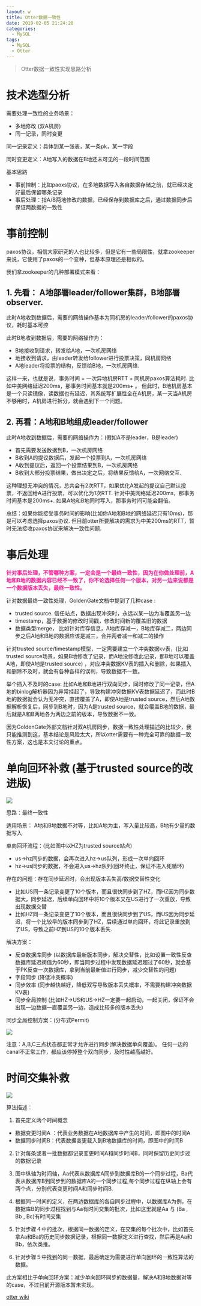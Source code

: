 ```yaml
---
layout: w
title: Otter数据一致性
date: 2019-02-05 21:24:20
categories:
  - MySQL
tags:
  - MySQL
  - Otter
---
```


> Otter数据一致性实现思路分析

<!-- more -->

# 技术选型分析
需要处理一致性的业务场景：

* 多地修改 (双A机房)
* 同一记录，同时变更

同一记录定义：具体到某一张表，某一条pk，某一字段

同时变更定义：A地写入的数据在B地还未可见的一段时间范围

基本思路

* 事前控制：比如paoxs协议，在多地数据写入各自数据存储之前，就已经决定好最后保留哪条记录
* 事后处理：指A/B两地修改的数据，已经保存到数据库之后，通过数据同步后保证两数据的一致性

# 事前控制
paxos协议，相信大家研究的人也比较多，但是它有一些局限性，就拿zookeeper来说，它使用了paxos的一个变种，但基本原理还是相似的。

我们拿zookeeper的几种部署模式来看：

## 1. 先看： A地部署leader/follower集群，B地部署observer.

此时A地收到数据后，需要的网络操作基本为同机房的leader/follower的paxos协议，耗时基本可控

此时B地收到数据后，需要的网络操作为：

* B地接收到请求，转发给A地，一次机房网络
* 地接收到请求，由leader转发给follower进行投票决策，同机房网络
* A地leader将投票的结构，反馈给B地，一次机房网络.

这样一来，也就是说，事务时间 = 一次异地机房RTT + 同机房paxos算法耗时. 比如中美网络延迟200ms，那事务时间基本就是200ms+ 。 但此时，B地机房基本是一个只读镜像，读数据也有延迟，其系统写扩展性全在A机房，某一天当A机房不够用时，A机房进行拆分，就会遇到下一个问题。

## 2. 再看：A地和B地组成leader/follower

此时A地收到数据后，需要的网络操作为：(假如A不是leader，B是leader)

* 首先需要发送数据到B，一次机房网络
* B收到A的提议数据后，发起一个投票到A，一次机房网络
* A收到提议后，返回一个投票结果到B，一次机房网络
* B收到大部分投票结果，做出决定之后，将结果反馈给A，一次网络交互.

这种理想无冲突的情况，总共会有2次RTT，如果优化A发起的提议自己默认投票，不返回给A进行投票，可以优化为1次RTT. 针对中美网络延迟200ms，那事务时间基本是200ms+. 如果A地和B地同时写入，那事务时间可能会翻倍。

总结：如果你能接受事务时间的影响(比如你A地和B地的网络延迟只有10ms)，那是可以考虑选择paxos协议. 但目前otter所要解决的需求为中美200ms的RTT，暂时无法接收paxos协议来解决一致性问题.

# 事后处理
<font color=DeepPink>**针对事后处理，不管哪种方案，一定会是一个最终一致性，因为在你做处理前，A地和B地的数据内容已经不一致了，你不论选择任何一个版本，对另一边来说都是一个数据版本丢失，最终一致性。**</font>

针对数据最终一致性处理，GoldenGate文档中提到了几种case :

* trusted source. 信任站点，数据出现冲突时，永远以某一边为准覆盖另一边
* timestamp，基于数据的修改时间戳，修改时间新的覆盖旧的数据
* 数据类型merge， 比如针对库存信息，A地库存减一，B地库存减二，两边同步之后A地和B地的数据应该是减三，合并两者减一和减二的操作

针对trusted source/timestamp模型，一定需要建立一个冲突数据kv表，(比如trusted source场景，如果B地修改了记录，而A地没修改此记录，那B地可以覆盖A地，即使A地是trusted source) ，对应冲突数据KV表的插入和删除，如果插入和删除不及时，就会有各种各样的误判，导致数据不一致。

举个插入不及时的case: 比如A地和B地进行双向同步，同时修改了同一记录，但A地的binlog解析器因为异常挂起了，导致构建冲突数据KV表数据延迟了，而此时B地的数据就会认为无冲突，直接覆盖了A，即使A地是trusted source，然后A地数据解析恢复后，同步到B地时，因为A是trusted source，就会覆盖B地的数据，最后就是A和B两地各为两边之前的版本，导致数据不一致。

因为GoldenGate外部文档针对双A机房同步，数据一致性处理描述的比较少，我只能推测到这，基本结论是风险太大，所以otter需要有一种完全可靠的数据一致性方案，这也是本文讨论的重点。

# 单向回环补救 (基于trusted source的改进版)

![](/images/otter-data-consistency/单向回环.png)

思路：最终一致性

适用场景： A地和B地数据不对等，比如A地为主，写入量比较高，B地有少量的数据写入

单向回环流程：(比如图中以HZ为trusted source站点)

* us->hz同步的数据，会再次进入hz->us队列，形成一次单向回环
* hz->us同步的数据，不会进入us->hz队列(回环终止，保证不进入死循环)

存在的问题：存在同步延迟时，会出现版本丢失高/数据交替性变化

* 比如US同一条记录变更了10个版本，而且很快同步到了HZ，而HZ因为同步数据大，同步延迟，后续单向回环中将10个版本又在US进行了一次重放，导致出现数据交替
* 比如HZ同一条记录变更了10个版本，而且很快同步到了US，而US因为同步延迟，将一个比较早的版本同步到了HZ，后续通过单向回环，将此记录重放到了US，导致之前HZ到US的10个版本丢失.

解决方案：

* 反查数据库同步 (以数据库最新版本同步，解决交替性，比如设置一致性反查数据库延迟阀值为60秒，即当同步过程中发现数据延迟超过了60秒，就会基于PK反查一次数据库，拿到当前最新值进行同步，减少交替性的问题)
* 字段同步 (降低冲突概率)
* 同步效率 (同步越快越好，降低双写导致版本丢失概率，不需要构建冲突数据KV表)
* 同步全局控制 (比如HZ->US和US->HZ一定要一起启动，一起关闭，保证不会出现一边数据一直覆盖另一边，造成比较多的版本丢失)

同步全局控制方案：(分布式Permit)

![](/images/otter-data-consistency/分布式Permit.png)

注意：A,B,C三点状态都正常才允许进行同步(解决数据单向覆盖)。 任何一边的canal不正常工作，都应该停掉整个双向同步，及时性越高越好。

# 时间交集补救

![](/images/otter-data-consistency/时间交集补救.jpg)

算法描述：

1. 首先定义两个时间概念

* 数据变更时间A ：代表业务数据在A地数据库中产生的时间，即图中的时间A
* 数据同步时间B：代表数据变更载入到B地数据库的时间，即图中的时间B

2. 针对每条或者一批数据都记录变更时间A和同步时间B，同时保留历史同步过的数据记录

3. 图中纵轴为时间轴，Aa代表从数据库A同步到数据库B的一个同步过程，Ba代表从数据库B到同步到的数据库A的一个同步过程,每个同步过程在纵轴上会有两个点，分别代表变更时间A和同步时间B.

4. 根据同一时间的定义，在两边数据库的各自同步过程中，以数据库A为例，在数据库B的同步过程找到与Aa有时间交集的批次，比如这里就是Aa 与 (Ba , Bb , Bc)有时间交集

5. 针对步骤４中的批次，根据同一数据的定义，在交集的每个批次中，比如首先拿Aa和Ba的历史同步数据记录，根据同一数据定义进行查找，然后再是Aa和Bb，依次类推。

6. 针对步骤５中找到的同一数据，最后确定为需要进行单向回环的一致性算法的数据。

此方案相比于单向回环方案：减少单向回环同步的数据量，解决A和B地数据对等的case，不过目前开源版本暂未实现。

[otter wiki](https://github.com/alibaba/otter/wiki)
